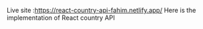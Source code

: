 Live site :https://react-country-api-fahim.netlify.app/
Here is the implementation of React country API
